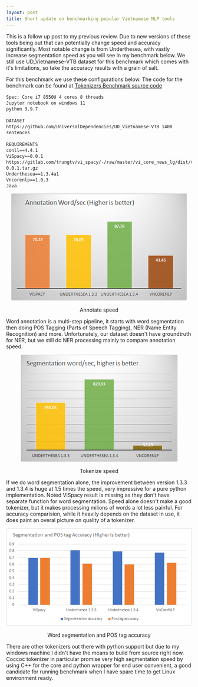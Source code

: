 ```yaml
---
layout: post
title: Short update on benchmarking popular Vietnamese NLP tools 
---
```


This is a follow up post to my previous review. Due to new versions of these tools being out that can potentially change speed and accuracy significantly. Most notable change is from Underthesea, with vastly increase segmentation speed as you will see in my benchmark below. We still use UD_Vietnamese-VTB dataset for this benchmark which comes with it's limitations, so take the accuracy results with a grain of salt.

For this benchmark we use these configurations below. The code for the benchmark can be found at [Tokenizers Benchmark source code](https://github.com/huybik/Tokenizers-benchmark)

```
Spec: Core i7 8550U 4 cores 8 threads
Jupyter notebook on windows 11
python 3.9.7

DATASET
https://github.com/UniversalDependencies/UD_Vietnamese-VTB 1400 sentences

REQUIREMENTS
conll==4.4.1
ViSpacy==0.0.1 https://gitlab.com/trungtv/vi_spacy/-/raw/master/vi_core_news_lg/dist/vi_core_news_lg-0.0.1.tar.gz
Underthesea==1.3.4a1
Vncorenlp==1.0.3 
Java
```
<p align="center">
<img src='https://github.com/huybik/Tokenizers-benchmark/blob/16f303cbe68142a4f7eaabeb4de2edda7bbd8b65/images/runtime.png?raw=true'>
<p align = "center"> Annotate speed </p>
</p>

Word annotation is a multi-step pipeline, it starts with word segmentation then doing POS Tagging (Parts of Speech Tagging), NER (Name Entity Recognition) and more. Unfortunately, our dataset doesn't have groundtruth for NER, but we still do NER processing mainly to compare annotation speed.

<p align="center">
<img src='https://github.com/huybik/Tokenizers-benchmark/blob/16f303cbe68142a4f7eaabeb4de2edda7bbd8b65/images/tokenize.png?raw=true'>
<p align = "center"> Tokenize speed </p>
</p>

If we do word segmentation alone, the improvement between version 1.3.3 and 1.3.4 is huge at 1.5 times the speed, very impressive for a pure python implementation. Noted ViSpacy result is missing as they don't have separate function for word segmentation. Speed alone doesn't make a good tokenizer, but it makes processing milions of words a lot less painful. For accuracy comparision, while it heavily depends on the dataset in use, it does paint an overal picture on quality of a tokenizer.  

<p align="center">
<img src='https://github.com/huybik/Tokenizers-benchmark/blob/16f303cbe68142a4f7eaabeb4de2edda7bbd8b65/images/accuracy.png?raw=true'>
<p align = "center"> Word segmentation and POS tag accuracy </p>
</p>

There are other tokenizers out there with python support but due to my windows machine I didn't have the means to build from source right now. Coccoc tokenizer in particular promise very high segmentation speed by using C++ for the core and python wrapper for end user convenient, a good candidate for running benchmark when I have spare time to get Linux environment ready.

